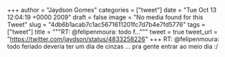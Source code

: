 
+++
author = "Jaydson Gomes"
categories = ["tweet"]
date = "Tue Oct 13 12:04:19 +0000 2009"
draft = false
image = "No media found for this Tweet"
slug = "4db6b1acab7c1ac5671611201fc7d7b4e7fd5776"
tags = ["tweet"]
title = """RT: @felipenmoura: todo f..."""
tweet = true
tweet_url = "https://twitter.com/jaydson/status/4833258226"
+++
RT: @felipenmoura: todo feriado deveria ter um dia de cinzas ... pra gente entrar ao meio dia :/
